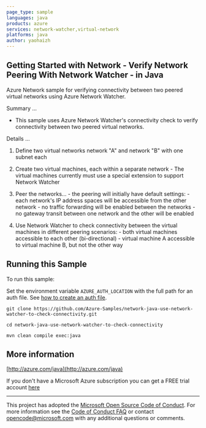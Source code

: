 ```yaml
---
page_type: sample
languages: java
products: azure
services: network-watcher,virtual-network
platforms: java
author: yaohaizh
---
```


## Getting Started with Network - Verify Network Peering With Network Watcher - in Java ##


  Azure Network sample for verifying connectivity between two peered virtual networks using Azure Network Watcher.
 
  Summary ...
 
  - This sample uses Azure Network Watcher's connectivity check to verify connectivity between
    two peered virtual networks.
 
  Details ...
 
  1. Define two virtual networks network "A" and network "B" with one subnet each
 
  2. Create two virtual machines, each within a separate network
    - The virtual machines currently must use a special extension to support Network Watcher

  3. Peer the networks...
    - the peering will initially have default settings:
    - each network's IP address spaces will be accessible from the other network
    - no traffic forwarding will be enabled between the networks
    - no gateway transit between one network and the other will be enabled
 
  4. Use Network Watcher to check connectivity between the virtual machines in different peering scenarios:
    - both virtual machines accessible to each other (bi-directional)
    - virtual machine A accessible to virtual machine B, but not the other way
 
 

## Running this Sample ##

To run this sample:

Set the environment variable `AZURE_AUTH_LOCATION` with the full path for an auth file. See [how to create an auth file](https://github.com/Azure/azure-libraries-for-java/blob/master/AUTH.md).

    git clone https://github.com/Azure-Samples/network-java-use-network-watcher-to-check-connectivity.git

    cd network-java-use-network-watcher-to-check-connectivity

    mvn clean compile exec:java

## More information ##

[http://azure.com/java](http://azure.com/java)

If you don't have a Microsoft Azure subscription you can get a FREE trial account [here](http://go.microsoft.com/fwlink/?LinkId=330212)

---

This project has adopted the [Microsoft Open Source Code of Conduct](https://opensource.microsoft.com/codeofconduct/). For more information see the [Code of Conduct FAQ](https://opensource.microsoft.com/codeofconduct/faq/) or contact [opencode@microsoft.com](mailto:opencode@microsoft.com) with any additional questions or comments.